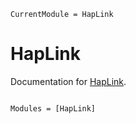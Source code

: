 ```@meta
CurrentModule = HapLink
```

# HapLink

Documentation for [HapLink](https://github.com/msumngs/HapLink.jl).

```@index
```

```@autodocs
Modules = [HapLink]
```
